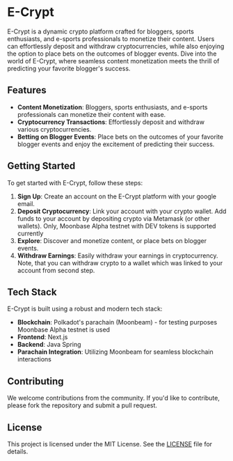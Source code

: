 # E-Crypt

E-Crypt is a dynamic crypto platform crafted for bloggers, sports enthusiasts, and e-sports professionals to monetize their content. Users can effortlessly deposit and withdraw cryptocurrencies, while also enjoying the option to place bets on the outcomes of blogger events. Dive into the world of E-Crypt, where seamless content monetization meets the thrill of predicting your favorite blogger's success.

## Features

- **Content Monetization**: Bloggers, sports enthusiasts, and e-sports professionals can monetize their content with ease.
- **Cryptocurrency Transactions**: Effortlessly deposit and withdraw various cryptocurrencies.
- **Betting on Blogger Events**: Place bets on the outcomes of your favorite blogger events and enjoy the excitement of predicting their success.

## Getting Started

To get started with E-Crypt, follow these steps:

1. **Sign Up**: Create an account on the E-Crypt platform with your google email.
2. **Deposit Cryptocurrency**: Link your account with your crypto wallet. Add funds to your account by depositing crypto via Metamask (or other wallets). Only, Moonbase Alpha testnet with DEV tokens is supported currently
3. **Explore**: Discover and monetize content, or place bets on blogger events.
4. **Withdraw Earnings**: Easily withdraw your earnings in cryptocurrency. Note, that you can withdraw crypto to a wallet which was linked to your account from second step.


## Tech Stack

E-Crypt is built using a robust and modern tech stack:

- **Blockchain**: Polkadot's parachain (Moonbeam) - for testing purposes Moonbase Alpha testnet is used
- **Frontend**: Next.js
- **Backend**: Java Spring
- **Parachain Integration**: Utilizing Moonbeam for seamless blockchain interactions

## Contributing

We welcome contributions from the community. If you'd like to contribute, please fork the repository and submit a pull request.

## License

This project is licensed under the MIT License. See the [LICENSE](LICENSE) file for details.

